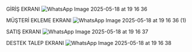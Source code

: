 GİRİŞ EKRANI
![WhatsApp Image 2025-05-18 at 19 16 36](https://github.com/user-attachments/assets/ce46e865-8576-40f0-8695-2e027571d227)

MÜŞTERİ EKLEME EKRANI
![WhatsApp Image 2025-05-18 at 19 16 36 (1)](https://github.com/user-attachments/assets/0a99be15-5336-4449-8c5b-e77cc76e8753)

SATIŞ EKRANI
![WhatsApp Image 2025-05-18 at 19 16 37](https://github.com/user-attachments/assets/7d12f326-d88a-48ca-a1ed-c968679a1e9a)

DESTEK TALEP EKRANI
![WhatsApp Image 2025-05-18 at 19 16 38](https://github.com/user-attachments/assets/58e7286f-e0b3-4e60-ab42-31270659d097)

